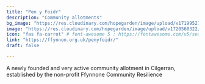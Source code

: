 ```yaml
---
title: "Pen y Foidr"
description: "Community allotments"
bg_image: "https://res.cloudinary.com/hopegarden/image/upload/v1719952740/title-poppy.webp"
image: "https://res.cloudinary.com/hopegarden/image/upload/v1720560322/240708-penyfoidr-community-plot.webp"
icon: "fas fa-carrot" # font-awesome 5 : https://fontawesome.com/v5/search
link: "https://ffynnon.org.uk/penyfoidr/"
draft: false

---
```


A newly founded and very active community allotment in Cilgerran, established by the non-profit Ffynnone Community Resilience
